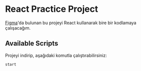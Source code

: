 # React Practice Project

[Figma](https://www.figma.com/file/zKYBBrRHm25YbjP8Smdqpg/Airbnb-x-Figma-(Community)?node-id=0%3A1)'da bulunan bu projeyi React kullanarak bire bir kodlamaya çalışacağım.

## Available Scripts

Projeyi indirip, aşağıdaki komutla çalıştırabilirsiniz:

```npm
start
```


